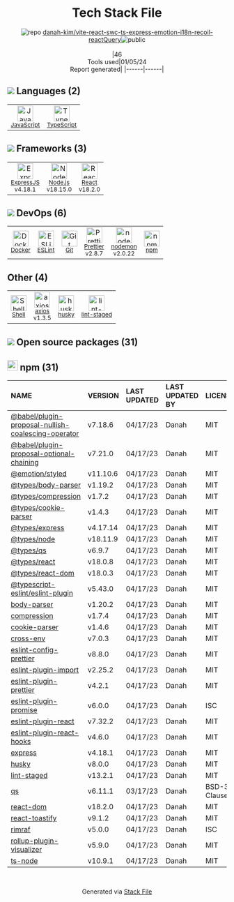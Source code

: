 <!--
&lt;--- Readme.md Snippet without images Start ---&gt;
## Tech Stack
danah-kim/vite-react-swc-ts-express-emotion-i18n-recoil-reactQuery is built on the following main stack:

- [Node.js](http://nodejs.org/) – Frameworks (Full Stack)
- [React](https://reactjs.org/) – Javascript UI Libraries
- [ExpressJS](http://expressjs.com/) – Microframeworks (Backend)
- [JavaScript](https://developer.mozilla.org/en-US/docs/Web/JavaScript) – Languages
- [TypeScript](http://www.typescriptlang.org) – Languages
- [ESLint](http://eslint.org/) – Code Review
- [Shell](https://en.wikipedia.org/wiki/Shell_script) – Shells
- [axios](https://github.com/mzabriskie/axios) – Javascript Utilities & Libraries
- [nodemon](http://nodemon.io/) – node.js Application Monitoring
- [Prettier](https://prettier.io/) – Code Review
- [Docker](https://www.docker.com/) – Virtual Machine Platforms & Containers

Full tech stack [here](/techstack.md)

&lt;--- Readme.md Snippet without images End ---&gt;

&lt;--- Readme.md Snippet with images Start ---&gt;
## Tech Stack
danah-kim/vite-react-swc-ts-express-emotion-i18n-recoil-reactQuery is built on the following main stack:

- <img width='25' height='25' src='https://img.stackshare.io/service/1011/n1JRsFeB_400x400.png' alt='Node.js'/> [Node.js](http://nodejs.org/) – Frameworks (Full Stack)
- <img width='25' height='25' src='https://img.stackshare.io/service/1020/OYIaJ1KK.png' alt='React'/> [React](https://reactjs.org/) – Javascript UI Libraries
- <img width='25' height='25' src='https://img.stackshare.io/service/1163/hashtag.png' alt='ExpressJS'/> [ExpressJS](http://expressjs.com/) – Microframeworks (Backend)
- <img width='25' height='25' src='https://img.stackshare.io/service/1209/javascript.jpeg' alt='JavaScript'/> [JavaScript](https://developer.mozilla.org/en-US/docs/Web/JavaScript) – Languages
- <img width='25' height='25' src='https://img.stackshare.io/service/1612/bynNY5dJ.jpg' alt='TypeScript'/> [TypeScript](http://www.typescriptlang.org) – Languages
- <img width='25' height='25' src='https://img.stackshare.io/service/3337/Q4L7Jncy.jpg' alt='ESLint'/> [ESLint](http://eslint.org/) – Code Review
- <img width='25' height='25' src='https://img.stackshare.io/service/4631/default_c2062d40130562bdc836c13dbca02d318205a962.png' alt='Shell'/> [Shell](https://en.wikipedia.org/wiki/Shell_script) – Shells
- <img width='25' height='25' src='https://img.stackshare.io/no-img-open-source.png' alt='axios'/> [axios](https://github.com/mzabriskie/axios) – Javascript Utilities & Libraries
- <img width='25' height='25' src='https://img.stackshare.io/service/5577/preview.png' alt='nodemon'/> [nodemon](http://nodemon.io/) – node.js Application Monitoring
- <img width='25' height='25' src='https://img.stackshare.io/service/7035/default_66f265943abed56bcdbfca1c866a4261b1fbb063.jpg' alt='Prettier'/> [Prettier](https://prettier.io/) – Code Review
- <img width='25' height='25' src='https://img.stackshare.io/service/586/n4u37v9t_400x400.png' alt='Docker'/> [Docker](https://www.docker.com/) – Virtual Machine Platforms & Containers

Full tech stack [here](/techstack.md)

&lt;--- Readme.md Snippet with images End ---&gt;
-->
<div align="center">

# Tech Stack File
![](https://img.stackshare.io/repo.svg "repo") [danah-kim/vite-react-swc-ts-express-emotion-i18n-recoil-reactQuery](https://github.com/danah-kim/vite-react-swc-ts-express-emotion-i18n-recoil-reactQuery)![](https://img.stackshare.io/public_badge.svg "public")
<br/><br/>
|46<br/>Tools used|01/05/24 <br/>Report generated|
|------|------|
</div>

## <img src='https://img.stackshare.io/languages.svg'/> Languages (2)
<table><tr>
  <td align='center'>
  <img width='36' height='36' src='https://img.stackshare.io/service/1209/javascript.jpeg' alt='JavaScript'>
  <br>
  <sub><a href="https://developer.mozilla.org/en-US/docs/Web/JavaScript">JavaScript</a></sub>
  <br>
  <sub></sub>
</td>

<td align='center'>
  <img width='36' height='36' src='https://img.stackshare.io/service/1612/bynNY5dJ.jpg' alt='TypeScript'>
  <br>
  <sub><a href="http://www.typescriptlang.org">TypeScript</a></sub>
  <br>
  <sub></sub>
</td>

</tr>
</table>

## <img src='https://img.stackshare.io/frameworks.svg'/> Frameworks (3)
<table><tr>
  <td align='center'>
  <img width='36' height='36' src='https://img.stackshare.io/service/1163/hashtag.png' alt='ExpressJS'>
  <br>
  <sub><a href="http://expressjs.com/">ExpressJS</a></sub>
  <br>
  <sub>v4.18.1</sub>
</td>

<td align='center'>
  <img width='36' height='36' src='https://img.stackshare.io/service/1011/n1JRsFeB_400x400.png' alt='Node.js'>
  <br>
  <sub><a href="http://nodejs.org/">Node.js</a></sub>
  <br>
  <sub>v18.15.0</sub>
</td>

<td align='center'>
  <img width='36' height='36' src='https://img.stackshare.io/service/1020/OYIaJ1KK.png' alt='React'>
  <br>
  <sub><a href="https://reactjs.org/">React</a></sub>
  <br>
  <sub>v18.2.0</sub>
</td>

</tr>
</table>

## <img src='https://img.stackshare.io/devops.svg'/> DevOps (6)
<table><tr>
  <td align='center'>
  <img width='36' height='36' src='https://img.stackshare.io/service/586/n4u37v9t_400x400.png' alt='Docker'>
  <br>
  <sub><a href="https://www.docker.com/">Docker</a></sub>
  <br>
  <sub></sub>
</td>

<td align='center'>
  <img width='36' height='36' src='https://img.stackshare.io/service/3337/Q4L7Jncy.jpg' alt='ESLint'>
  <br>
  <sub><a href="http://eslint.org/">ESLint</a></sub>
  <br>
  <sub></sub>
</td>

<td align='center'>
  <img width='36' height='36' src='https://img.stackshare.io/service/1046/git.png' alt='Git'>
  <br>
  <sub><a href="http://git-scm.com/">Git</a></sub>
  <br>
  <sub></sub>
</td>

<td align='center'>
  <img width='36' height='36' src='https://img.stackshare.io/service/7035/default_66f265943abed56bcdbfca1c866a4261b1fbb063.jpg' alt='Prettier'>
  <br>
  <sub><a href="https://prettier.io/">Prettier</a></sub>
  <br>
  <sub>v2.8.7</sub>
</td>

<td align='center'>
  <img width='36' height='36' src='https://img.stackshare.io/service/5577/preview.png' alt='nodemon'>
  <br>
  <sub><a href="http://nodemon.io/">nodemon</a></sub>
  <br>
  <sub>v2.0.22</sub>
</td>

<td align='center'>
  <img width='36' height='36' src='https://img.stackshare.io/service/1120/lejvzrnlpb308aftn31u.png' alt='npm'>
  <br>
  <sub><a href="https://www.npmjs.com/">npm</a></sub>
  <br>
  <sub></sub>
</td>

</tr>
</table>

## Other (4)
<table><tr>
  <td align='center'>
  <img width='36' height='36' src='https://img.stackshare.io/service/4631/default_c2062d40130562bdc836c13dbca02d318205a962.png' alt='Shell'>
  <br>
  <sub><a href="https://en.wikipedia.org/wiki/Shell_script">Shell</a></sub>
  <br>
  <sub></sub>
</td>

<td align='center'>
  <img width='36' height='36' src='https://img.stackshare.io/no-img-open-source.png' alt='axios'>
  <br>
  <sub><a href="https://github.com/mzabriskie/axios">axios</a></sub>
  <br>
  <sub>v1.3.5</sub>
</td>

<td align='center'>
  <img width='36' height='36' src='https://img.stackshare.io/service/9527/5502029.jpeg' alt='husky'>
  <br>
  <sub><a href="https://github.com/typicode/husky">husky</a></sub>
  <br>
  <sub></sub>
</td>

<td align='center'>
  <img width='36' height='36' src='https://img.stackshare.io/service/10577/11071.jpeg' alt='lint-staged'>
  <br>
  <sub><a href="https://github.com/okonet/lint-staged">lint-staged</a></sub>
  <br>
  <sub></sub>
</td>

</tr>
</table>


## <img src='https://img.stackshare.io/group.svg' /> Open source packages (31)</h2>

## <img width='24' height='24' src='https://img.stackshare.io/service/1120/lejvzrnlpb308aftn31u.png'/> npm (31)

|NAME|VERSION|LAST UPDATED|LAST UPDATED BY|LICENSE|VULNERABILITIES|
|:------|:------|:------|:------|:------|:------|
|[@babel/plugin-proposal-nullish-coalescing-operator](https://www.npmjs.com/@babel/plugin-proposal-nullish-coalescing-operator)|v7.18.6|04/17/23|Danah |MIT|N/A|
|[@babel/plugin-proposal-optional-chaining](https://www.npmjs.com/@babel/plugin-proposal-optional-chaining)|v7.21.0|04/17/23|Danah |MIT|N/A|
|[@emotion/styled](https://www.npmjs.com/@emotion/styled)|v11.10.6|04/17/23|Danah |MIT|N/A|
|[@types/body-parser](https://www.npmjs.com/@types/body-parser)|v1.19.2|04/17/23|Danah |MIT|N/A|
|[@types/compression](https://www.npmjs.com/@types/compression)|v1.7.2|04/17/23|Danah |MIT|N/A|
|[@types/cookie-parser](https://www.npmjs.com/@types/cookie-parser)|v1.4.3|04/17/23|Danah |MIT|N/A|
|[@types/express](https://www.npmjs.com/@types/express)|v4.17.14|04/17/23|Danah |MIT|N/A|
|[@types/node](https://www.npmjs.com/@types/node)|v18.11.9|04/17/23|Danah |MIT|N/A|
|[@types/qs](https://www.npmjs.com/@types/qs)|v6.9.7|04/17/23|Danah |MIT|N/A|
|[@types/react](https://www.npmjs.com/@types/react)|v18.0.8|04/17/23|Danah |MIT|N/A|
|[@types/react-dom](https://www.npmjs.com/@types/react-dom)|v18.0.3|04/17/23|Danah |MIT|N/A|
|[@typescript-eslint/eslint-plugin](https://www.npmjs.com/@typescript-eslint/eslint-plugin)|v5.43.0|04/17/23|Danah |MIT|N/A|
|[body-parser](https://www.npmjs.com/body-parser)|v1.20.2|04/17/23|Danah |MIT|N/A|
|[compression](https://www.npmjs.com/compression)|v1.7.4|04/17/23|Danah |MIT|N/A|
|[cookie-parser](https://www.npmjs.com/cookie-parser)|v1.4.6|04/17/23|Danah |MIT|N/A|
|[cross-env](https://www.npmjs.com/cross-env)|v7.0.3|04/17/23|Danah |MIT|N/A|
|[eslint-config-prettier](https://www.npmjs.com/eslint-config-prettier)|v8.8.0|04/17/23|Danah |MIT|N/A|
|[eslint-plugin-import](https://www.npmjs.com/eslint-plugin-import)|v2.25.2|04/17/23|Danah |MIT|N/A|
|[eslint-plugin-prettier](https://www.npmjs.com/eslint-plugin-prettier)|v4.2.1|04/17/23|Danah |MIT|N/A|
|[eslint-plugin-promise](https://www.npmjs.com/eslint-plugin-promise)|v6.0.0|04/17/23|Danah |ISC|N/A|
|[eslint-plugin-react](https://www.npmjs.com/eslint-plugin-react)|v7.32.2|04/17/23|Danah |MIT|N/A|
|[eslint-plugin-react-hooks](https://www.npmjs.com/eslint-plugin-react-hooks)|v4.6.0|04/17/23|Danah |MIT|N/A|
|[express](https://www.npmjs.com/express)|v4.18.1|04/17/23|Danah |MIT|N/A|
|[husky](https://www.npmjs.com/husky)|v8.0.0|04/17/23|Danah |MIT|N/A|
|[lint-staged](https://www.npmjs.com/lint-staged)|v13.2.1|04/17/23|Danah |MIT|N/A|
|[qs](https://www.npmjs.com/qs)|v6.11.1|03/17/23|Danah |BSD-3-Clause|N/A|
|[react-dom](https://www.npmjs.com/react-dom)|v18.2.0|04/17/23|Danah |MIT|N/A|
|[react-toastify](https://www.npmjs.com/react-toastify)|v9.1.2|04/17/23|Danah |MIT|N/A|
|[rimraf](https://www.npmjs.com/rimraf)|v5.0.0|04/17/23|Danah |ISC|N/A|
|[rollup-plugin-visualizer](https://www.npmjs.com/rollup-plugin-visualizer)|v5.9.0|04/17/23|Danah |MIT|N/A|
|[ts-node](https://www.npmjs.com/ts-node)|v10.9.1|04/17/23|Danah |MIT|N/A|

<br/>
<div align='center'>

Generated via [Stack File](https://github.com/marketplace/stack-file)
